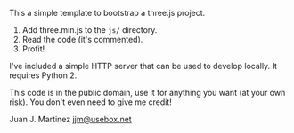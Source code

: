 This a simple template to bootstrap a three.js project.

1. Add three.min.js to the `js/` directory.
2. Read the code (it's commented).
3. Profit!

I've included a simple HTTP server that can be used to develop
locally. It requires Python 2.

This code is in the public domain, use it for anything you
want (at your own risk). You don't even need to give me credit!

Juan J. Martinez <jjm@usebox.net>

